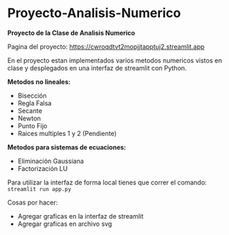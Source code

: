 # Proyecto-Analisis-Numerico

**Proyecto de la Clase de Analisis Numerico**

Pagina del proyecto: https://cwroqdtvt2mopjjtapptuj2.streamlit.app

En el proyecto estan implementados varios metodos numericos vistos en clase y desplegados en una interfaz de streamlit con Python.

**Metodos no lineales:**
- Bisección
- Regla Falsa
- Secante
- Newton
- Punto Fijo
- Raices multiples 1 y 2 (Pendiente)

**Metodos para sistemas de ecuaciones:**
- Eliminación Gaussiana
- Factorización LU

Para utilizar la interfaz de forma local tienes que correr el comando: ```streamlit run app.py```

Cosas por hacer:
- Agregar graficas en la interfaz de streamlit
- Agregar graficas en archivo svg

